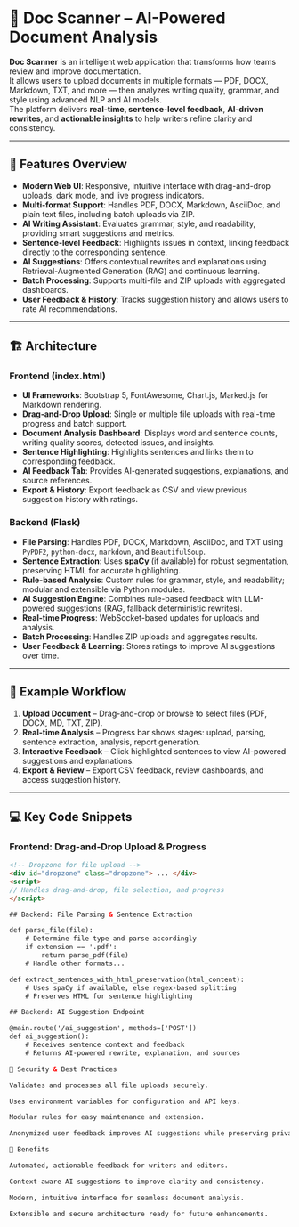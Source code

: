 # 🧠 Doc Scanner – AI-Powered Document Analysis

**Doc Scanner** is an intelligent web application that transforms how teams review and improve documentation.  
It allows users to upload documents in multiple formats — PDF, DOCX, Markdown, TXT, and more — then analyzes writing quality, grammar, and style using advanced NLP and AI models.  
The platform delivers **real-time, sentence-level feedback**, **AI-driven rewrites**, and **actionable insights** to help writers refine clarity and consistency.

---

## 🚀 Features Overview

- **Modern Web UI**: Responsive, intuitive interface with drag-and-drop uploads, dark mode, and live progress indicators.  
- **Multi-format Support**: Handles PDF, DOCX, Markdown, AsciiDoc, and plain text files, including batch uploads via ZIP.  
- **AI Writing Assistant**: Evaluates grammar, style, and readability, providing smart suggestions and metrics.  
- **Sentence-level Feedback**: Highlights issues in context, linking feedback directly to the corresponding sentence.  
- **AI Suggestions**: Offers contextual rewrites and explanations using Retrieval-Augmented Generation (RAG) and continuous learning.  
- **Batch Processing**: Supports multi-file and ZIP uploads with aggregated dashboards.  
- **User Feedback & History**: Tracks suggestion history and allows users to rate AI recommendations.

---

## 🏗 Architecture

### Frontend (index.html)

- **UI Frameworks**: Bootstrap 5, FontAwesome, Chart.js, Marked.js for Markdown rendering.  
- **Drag-and-Drop Upload**: Single or multiple file uploads with real-time progress and batch support.  
- **Document Analysis Dashboard**: Displays word and sentence counts, writing quality scores, detected issues, and insights.  
- **Sentence Highlighting**: Highlights sentences and links them to corresponding feedback.  
- **AI Feedback Tab**: Provides AI-generated suggestions, explanations, and source references.  
- **Export & History**: Export feedback as CSV and view previous suggestion history with ratings.

### Backend (Flask)

- **File Parsing**: Handles PDF, DOCX, Markdown, AsciiDoc, and TXT using `PyPDF2`, `python-docx`, `markdown`, and `BeautifulSoup`.  
- **Sentence Extraction**: Uses **spaCy** (if available) for robust segmentation, preserving HTML for accurate highlighting.  
- **Rule-based Analysis**: Custom rules for grammar, style, and readability; modular and extensible via Python modules.  
- **AI Suggestion Engine**: Combines rule-based feedback with LLM-powered suggestions (RAG, fallback deterministic rewrites).  
- **Real-time Progress**: WebSocket-based updates for uploads and analysis.  
- **Batch Processing**: Handles ZIP uploads and aggregates results.  
- **User Feedback & Learning**: Stores ratings to improve AI suggestions over time.

---

## 🔄 Example Workflow

1. **Upload Document** – Drag-and-drop or browse to select files (PDF, DOCX, MD, TXT, ZIP).  
2. **Real-time Analysis** – Progress bar shows stages: upload, parsing, sentence extraction, analysis, report generation.  
3. **Interactive Feedback** – Click highlighted sentences to view AI-powered suggestions and explanations.  
4. **Export & Review** – Export CSV feedback, review dashboards, and access suggestion history.

---

## 💻 Key Code Snippets

### Frontend: Drag-and-Drop Upload & Progress
```html
<!-- Dropzone for file upload -->
<div id="dropzone" class="dropzone"> ... </div>
<script>
// Handles drag-and-drop, file selection, and progress
</script>

## Backend: File Parsing & Sentence Extraction

def parse_file(file):
    # Determine file type and parse accordingly
    if extension == '.pdf':
        return parse_pdf(file)
    # Handle other formats...

def extract_sentences_with_html_preservation(html_content):
    # Uses spaCy if available, else regex-based splitting
    # Preserves HTML for sentence highlighting

## Backend: AI Suggestion Endpoint

@main.route('/ai_suggestion', methods=['POST'])
def ai_suggestion():
    # Receives sentence context and feedback
    # Returns AI-powered rewrite, explanation, and sources

🔐 Security & Best Practices

Validates and processes all file uploads securely.

Uses environment variables for configuration and API keys.

Modular rules for easy maintenance and extension.

Anonymized user feedback improves AI suggestions while preserving privacy.

🌟 Benefits

Automated, actionable feedback for writers and editors.

Context-aware AI suggestions to improve clarity and consistency.

Modern, intuitive interface for seamless document analysis.

Extensible and secure architecture ready for future enhancements.